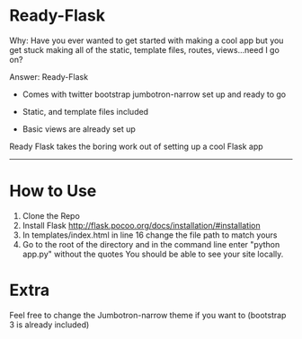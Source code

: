 Ready-Flask
===========
Why:  Have you ever wanted to get started with making a cool app but you get stuck making all of the static, template files, routes, views...need I go on?

Answer: Ready-Flask

* Comes with twitter bootstrap jumbotron-narrow set up and ready to go

* Static, and template files included

* Basic views are already set up



Ready Flask takes the boring work out of setting up a cool Flask app

<hr>


How to Use
===========
1. Clone the Repo
2. Install Flask http://flask.pocoo.org/docs/installation/#installation
3. In templates/index.html in line 16 change the file path to match yours
4. Go to the root of the directory and in the command line enter "python app.py" without the quotes
You should be able to see your site locally.


Extra
=====
Feel free to change the Jumbotron-narrow theme if you want to (bootstrap 3 is already included)

